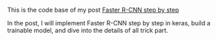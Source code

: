 This is the code base of my post  [Faster R-CNN step by step](https://dongjk.github.io/code/object+detection/keras/2018/05/21/Faster_R-CNN_step_by_step,_Part_I.html)

In the post, I will implement Faster R-CNN step by step in keras, build a trainable model, and dive into the details of all trick part.